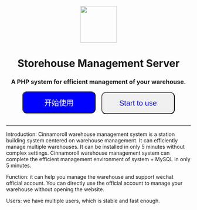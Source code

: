 <center><img src="https://s1.ax1x.com/2022/05/17/O4wwRK.jpg" width="100" height="100"></center>

<center><h1>Storehouse Management Server</h1></center>

<center><h3>A PHP system for efficient management of your warehouse.</h3></center>

<center>
  <a href="/zh-cn/"><button style="width:200px;height:60px;background-color:blue;color:white;font-size:20px;border-radius:12px;">开始使用</button></a>
  &nbsp;&nbsp;
  <a href="/en-us/"><button style="width:200px;height:60px;background-color:#F0F0F0;color:blue;font-size:20px;border-radius:12px;">Start to use</button></a>
</center>

<br>
<hr>

Introduction: Cinnamoroll warehouse management system is a station building system centered on warehouse management. It can efficiently manage multiple warehouses. It can be installed in only 5 minutes without complex settings. Cinnamoroll warehouse management system can complete the efficient management environment of system + MySQL in only 5 minutes.

Function: it can help you manage the warehouse and support wechat official account. You can directly use the official account to manage your warehouse without opening the website.

Users: we have multiple users, which is stable and fast enough.
